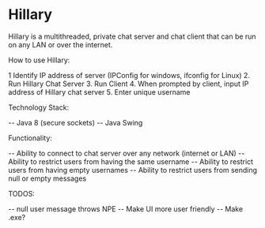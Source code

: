# Hillary
Hillary is a multithreaded, private chat server and chat client that can be run on any LAN or over the internet.  

How to use Hillary:

1 Identify IP address of server (IPConfig for windows, ifconfig for Linux)
2. Run Hillary Chat Server
3. Run Client
4. When prompted by client, input IP address of Hillary chat server
5. Enter unique username

Technology Stack: 

-- Java 8 (secure sockets)
-- Java Swing

Functionality: 

-- Ability to connect to chat server over any network (internet or LAN)
-- Ability to restrict users from having the same username
-- Ability to restrict users from having empty usernames
-- Ability to restrict users from sending null or empty messages


TODOS:

-- null user message throws NPE
-- Make UI more user friendly
-- Make .exe? 